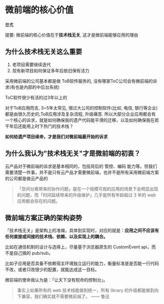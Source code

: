 
# 微前端的核心价值

[参考](https://www.yuque.com/kuitos/gky7yw/rhduwc)

提要: 微前端的核心价值在于**技术栈无关**, 这才是微前端能够应用的理由

## 为什么技术栈无关这么重要

1. 老项目需要继续迭代
2. 现有新项目如何保证多年后依旧保有活力


采用微前端的公司基本都是做 ToB软件服务的, 没有哪家ToC公司会有微前端的诉求(有也是内部的中后台系统)

ToC软件很少有活的过3年以上的

对于ToB应用而言, 3~5年太常见, 很过大公司的控制软件(比如, 电信, 银行等企业)都是由很久历史的,ToB应用涉及复杂流程, 升级痛苦. 所以大部分企业应用都会有一个核心的诉求，就是如何确保我的遗产代码能平滑的迁移，以及如何确保我在若干年后还能用上时下热门的技术栈？

**如何给遗产项目续命，才是我们对微前端最开始的诉求**


## 为什么我认为"技术栈无关"才是微前端的初衷？

云产品对于微前端的诉求是基本相同的，包括背后的 管控、编码 能力等。但我们需要清楚一件事，并不是只有云产品才需要微前端，也并不是所有采用微前端方案的公司都是做云产品的

> 「空间分离带来的协作问题」是在一个规模可观的应用的场景下会明显出现的问题，而「时间延续带来的升级维护」几乎是所有年龄超过 3 年的 web 应用都会存在的问题。

## 微前端方案正确的架构姿势

「技术栈无关」是架构上的准绳，具体到实现时，对应的就是：**应用之间不应该有任何直接或间接的技术栈、依赖、以及实现上的耦合。**

比如在通信机制的设计与选择上，尽量基于浏览器原生的 CustomEvent api，而不是自己搞的 pub/sub。

比如子应用是否具备不依赖宿主环境独立运行的能力，衡量标准是是否能一行代码不改，或者只改很少的配置，就能达成这一目标。

微前端的使命我认为是：「让天下没有短命的控制台」。

> 事实上如果所有的 web 技术栈能做到统一，所有 library 的升级都能做到向下兼容，我们确实就不需要微前端了。  —— 鲁迅